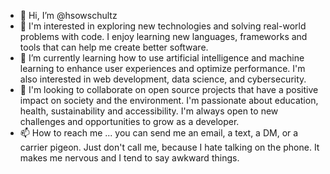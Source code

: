 - 👋 Hi, I’m @hsowschultz
- 👀 I'm interested in exploring new technologies and solving real-world problems with code. I enjoy learning new languages, frameworks and tools that can help me create better software.
- 🌱 I’m currently learning how to use artificial intelligence and machine learning to enhance user experiences and optimize performance. I'm also interested in web development, data science, and cybersecurity.
- 💞️ I'm looking to collaborate on open source projects that have a positive impact on society and the environment. I'm passionate about education, health, sustainability and accessibility. I'm always open to new challenges and opportunities to grow as a developer.
- 📫 How to reach me ... you can send me an email, a text, a DM, or a carrier pigeon. Just don't call me, because I hate talking on the phone. It makes me nervous and I tend to say awkward things.

<!---
hsowschultz/hsowschultz is a ✨ special ✨ repository because its `README.md` (this file) appears on your GitHub profile.
You can click the Preview link to take a look at your changes.
--->
